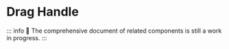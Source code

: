 # Drag Handle

::: info
🚧 The comprehensive document of related components is still a work in progress.
:::
